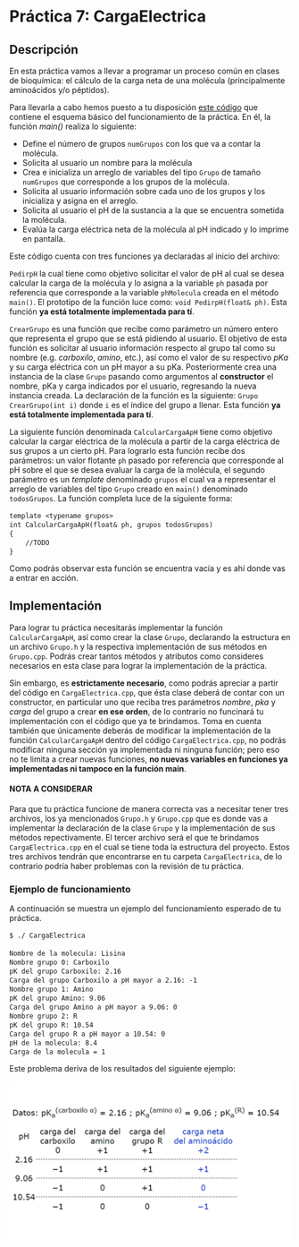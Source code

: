 # Práctica 7: CargaElectrica

## Descripción

En esta práctica vamos a llevar a programar un proceso común en clases de bioquímica: el cálculo de la carga neta de una molécula (principalmente aminoácidos y/o péptidos).

Para llevarla a cabo hemos puesto a tu disposición [este código](CargaElectrica.cpp) que contiene el esquema básico del funcionamiento de la práctica. En él, la función _main()_ realiza lo siguiente:
* Define el número de grupos `numGrupos` con los que va a contar la molécula.
* Solicita al usuario un nombre para la molécula
* Crea e inicializa un arreglo de variables del tipo `Grupo` de tamaño `numGrupos` que corresponde a los grupos de la molécula.
* Solicita al usuario información sobre cada uno de los grupos y los inicializa y asigna en el arreglo.
* Solicita al usuario el pH de la sustancia a la que se encuentra sometida la molécula.
* Evalúa la carga eléctrica neta de la molécula al pH indicado y lo imprime en pantalla.

Este código cuenta con tres funciones ya declaradas al inicio del archivo:

`PedirpH` la cual tiene como objetivo solicitar el valor de pH al cual se desea calcular la carga de la molécula y lo asigna a la variable `ph` pasada por referencia que corresponde a la variable `phMolecula` creada en el método `main()`. El prototipo de la función luce como: `void PedirpH(float& ph)`. Esta función **ya está totalmente implementada para tí**.

`CrearGrupo` es una función que recibe como parámetro un número entero que representa el grupo que se está pidiendo al usuario. El objetivo de esta función es solicitar al usuario información respecto al grupo tal como su nombre (e.g. _carboxilo_, _amino_, etc.), así como el valor de su respectivo _pKa_ y su carga eléctrica con un pH mayor a su pKa. Posteriormente crea una instancia de la clase `Grupo` pasando como argumentos al **constructor** el nombre, pKa y carga indicados por el usuario, regresando la nueva instancia creada. La declaración de la función es la siguiente: `Grupo CrearGrupo(int i)` donde `i` es el índice del grupo a llenar. Esta función **ya está totalmente implementada para tí**.

La siguiente función denominada `CalcularCargaApH` tiene como objetivo calcular la cargar eléctrica de la molécula a partir de la carga eléctrica de sus grupos a un cierto pH. Para lograrlo esta función recibe dos parámetros: un valor flotante `ph` pasado por referencia que corresponde al pH sobre el que se desea evaluar la carga de la molécula, el segundo parámetro es un _template_ denominado `grupos` el cual va a representar el arreglo de variables del tipo `Grupo` creado en `main()` denominado `todosGrupos`. La función completa luce de la siguiente forma:

```
template <typename grupos>
int CalcularCargaApH(float& ph, grupos todosGrupos)
{
    //TODO
}
```

Como podrás observar esta función	se encuentra vacía y es ahí donde vas a entrar en acción.

## Implementación

Para lograr tu práctica necesitarás implementar la función `CalcularCargaApH`, así como crear la clase `Grupo`, declarando la estructura en un archivo `Grupo.h` y la respectiva implementación de sus métodos en `Grupo.cpp`. Podrás crear tantos métodos y atributos como consideres necesarios en esta clase para lograr la implementación de la práctica.

Sin embargo, es **estrictamente necesario**, como podrás apreciar a partir del código en `CargaElectrica.cpp`, que ésta clase deberá de contar con un constructor, en particular uno que reciba tres parámetros _nombre_, _pka_ y _carga_ del grupo a crear **en ese orden**, de lo contrario no funcinará tu implementación con el código que ya te brindamos. Toma en cuenta también que únicamente deberás de modificar la implementación de la función `CalcularCargaApH` dentro del código `CargaElectrica.cpp`, no podrás modificar ninguna sección ya implementada ni ninguna función; pero eso no te limita a crear nuevas funciones, **no nuevas variables en funciones ya implementadas ni tampoco en la función main**.

#### NOTA A CONSIDERAR
Para que tu práctica funcione de manera correcta vas a necesitar tener tres archivos, los ya mencionados `Grupo.h` y `Grupo.cpp` que es donde vas a implementar la declaración de la clase `Grupo` y la implementación de sus métodos repectivamente. El tercer archivo será el que te brindamos `CargaElectrica.cpp` en el cual se tiene toda la estructura del proyecto. Estos tres archivos tendrán que encontrarse en tu carpeta `CargaElectrica`, de lo contrario podría haber problemas con la revisión de tu práctica.

### Ejemplo de funcionamiento
A continuación se muestra un ejemplo del funcionamiento esperado de tu práctica.

```
$ ./ CargaElectrica

Nombre de la molecula: Lisina
Nombre grupo 0: Carboxilo
pK del grupo Carboxilo: 2.16
Carga del grupo Carboxilo a pH mayor a 2.16: -1
Nombre grupo 1: Amino
pK del grupo Amino: 9.06
Carga del grupo Amino a pH mayor a 9.06: 0
Nombre grupo 2: R
pK del grupo R: 10.54
Carga del grupo R a pH mayor a 10.54: 0
pH de la molecula: 8.4
Carga de la molecula = 1

```

Este problema deriva de los resultados del siguiente ejemplo:

![Ejemplo Carga Lisina](CargaLisina.png)
